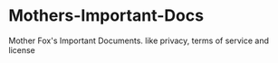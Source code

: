 # Mothers-Important-Docs
Mother Fox's Important Documents. like privacy, terms of service and license
